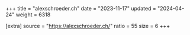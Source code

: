 +++
title = "alexschroeder.ch"
date = "2023-11-17"
updated = "2024-04-24"
weight = 6318

[extra]
source = "https://alexschroeder.ch/"
ratio = 55
size = 6
+++
